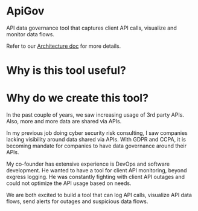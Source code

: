 # ApiGov
API data governance tool that captures client API calls, visualize and monitor data flows.

Refer to our [Architecture doc](./doc/architecture.md) for more details.

# Why is this tool useful?


# Why do we create this tool?
In the past couple of years, we saw increasing usage of 3rd party APIs. Also, more and more data are shared via APIs.

In my previous job doing cyber security risk consulting, I saw companies lacking visibility around data shared via APIs. With GDPR and CCPA, it is becoming mandate for companies to have data governance around their APIs.    

My co-founder has extensive experience is DevOps and software development. He wanted to have a tool for client API monitoring, beyond exgress logging. He was constantly fighting with client API outages and could not optimize the API usage based on needs.

We are both excited to build a tool that can log API calls, visualize API data flows, send alerts for outages and suspicious data flows.

